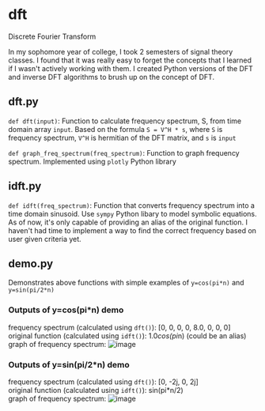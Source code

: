 # dft
Discrete Fourier Transform

In my sophomore year of college, I took 2 semesters of signal theory classes. I found that it was really easy to forget the concepts that I learned if I wasn't actively working with them. I created Python versions of the DFT and inverse DFT algorithms to brush up on the concept of DFT.

## dft.py

`def dft(input)`: Function to calculate frequency spectrum, S, from time domain array `input`. Based on the formula `S = V^H * s`, where `S` is frequency spectrum, `V^H` is hermitian of the DFT matrix, and `s` is `input`

`def graph_freq_spectrum(freq_spectrum)`: Function to graph frequency spectrum. Implemented using `plotly` Python library

## idft.py

`def idft(freq_spectrum)`: Function that converts frequency spectrum into a time domain sinusoid. Use `sympy` Python libary to model symbolic equations. As of now, it's only capable of providing an alias of the original function. I haven't had time to implement a way to find the correct frequency based on user given criteria yet.

## demo.py

Demonstrates above functions with simple examples of `y=cos(pi*n)` and `y=sin(pi/2*n)`

### Outputs of y=cos(pi*n) demo
frequency spectrum (calculated using `dft()`): [0, 0, 0, 0, 8.0, 0, 0, 0]  
original function (calculated using `idft()`): 1.0*cos(pi*n) (could be an alias)  
graph of frequency spectrum: ![image](https://user-images.githubusercontent.com/13570258/62342592-66e6e900-b4b5-11e9-860a-236bf25bc3eb.png)

### Outputs of y=sin(pi/2*n) demo
frequency spectrum (calculated using `dft()`): [0, -2j, 0, 2j]  
original function (calculated using `idft()`): sin(pi*n/2)  
graph of frequency spectrum: ![image](https://user-images.githubusercontent.com/13570258/62342270-44080500-b4b4-11e9-964b-3e29cc865fba.png)





